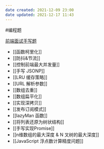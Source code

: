 ```yaml
---
date created: 2021-12-09 23:00
date updated: 2021-12-17 11:43
---
```


#编程题

[前端面试手写题](https://github.com/Mayandev/fe-interview-handwrite/blob/master/README.md)

- [[函数柯里化]]
- [[防抖&节流]]
- [[控制前端最大并发量]]
- [[手写 JSONP]]
- [[LRU 缓存策略]]
- [[URL 解析参数]]
- [[数组去重]]
- [[数组扁平化]]
- [[实现深拷贝]]
- [[发布订阅模式]]
- [[lazyMan 函数]]
- [[将列表还原为树状结构]]
- [[手写实现Promise]] 
- [[n维数组的最大深度 & N 叉树的最大深度]]
- [[JavaScript 浮点数计算精度问题]]